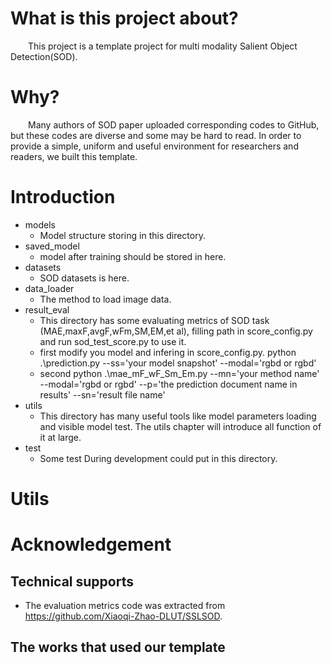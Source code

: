 # What is this project about?
&emsp;&emsp;This project is a template project for multi modality Salient Object Detection(SOD).
# Why?
&emsp;&emsp;Many authors of SOD paper uploaded corresponding codes to GitHub, but these codes are diverse and some may be hard to read.
In order to provide a simple, uniform and useful environment for researchers and readers, we built this template. 
# Introduction
- models
  - Model structure storing in this directory. 
- saved_model
  - model after training should be stored in here.
- datasets
  - SOD datasets is here.
- data_loader
  - The method to load image data.
- result_eval
  - This directory has some evaluating metrics of SOD task (MAE,maxF,avgF,wFm,SM,EM,et al), filling path in score_config.py and run sod_test_score.py to use it.
  - first modify you model and infering in score_config.py. python .\prediction.py --ss='your model snapshot' --modal='rgbd or rgbd'
  - second python .\mae_mF_wF_Sm_Em.py --mn='your method name' --modal='rgbd or rgbd' --p='the prediction document name in results' --sn='result file name'
- utils
  - This directory has many useful tools like model parameters loading and visible model test. The utils chapter will introduce all function of it at large.
- test
  - Some test During development could put in this directory.

# Utils

# Acknowledgement

## Technical supports
- The evaluation metrics code was extracted from https://github.com/Xiaoqi-Zhao-DLUT/SSLSOD. 
## The works that used our template 
